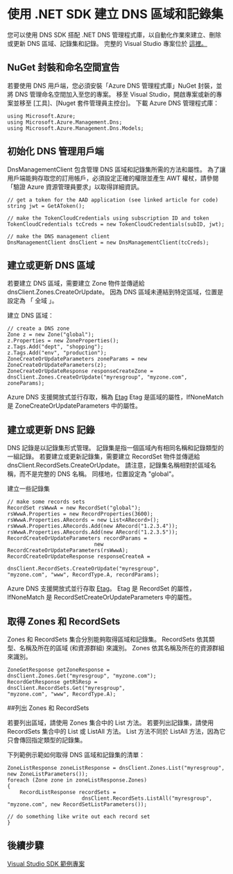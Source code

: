 <properties 
   pageTitle="使用 .net SDK 自動化 DNS 和記錄集作業 | Microsoft Azure" 
   description=" 使用 .NET SDK 自動化 Azure DNS 的所有 DNS 作業。 " 
   services="dns" 
   documentationCenter="na" 
   authors="joaoma" 
   manager="adinah" 
   editor=""/>

<tags
   ms.service="dns"
   ms.devlang="na"
   ms.topic="article"
   ms.tgt_pltfrm="na"
   ms.workload="infrastructure-services" 
   ms.date="11/19/2015"
   ms.author="joaoma"/>
# 使用 .NET SDK 建立 DNS 區域和記錄集
您可以使用 DNS SDK 搭配 .NET DNS 管理程式庫，以自動化作業來建立、刪除或更新 DNS 區域、記錄集和記錄。 完整的 Visual Studio 專案位於 [這裡。](http://download.microsoft.com/download/2/A/C/2AC64449-1747-49E9-B875-C71827890126/AzureDnsSDKExample_2015_05_05.zip)

## NuGet 封裝和命名空間宣告
若要使用 DNS 用戶端，您必須安裝「Azure DNS 管理程式庫」NuGet 封裝，並將 DNS 管理命名空間加入至您的專案。 移至 Visual Studio，開啟專案或新的專案並移至 [工具]、[Nuget 套件管理員主控台]。 下載 Azure DNS 管理程式庫：

    using Microsoft.Azure;
    using Microsoft.Azure.Management.Dns;
    using Microsoft.Azure.Management.Dns.Models;

## 初始化 DNS 管理用戶端

DnsManagementClient 包含管理 DNS 區域和記錄集所需的方法和屬性。  為了讓用戶端能夠存取您的訂用帳戶，必須設定正確的權限並產生 AWT 權杖，請參閱「驗證 Azure 資源管理員要求」以取得詳細資訊。

    // get a token for the AAD application (see linked article for code)
    string jwt = GetAToken();

    // make the TokenCloudCredentials using subscription ID and token
    TokenCloudCredentials tcCreds = new TokenCloudCredentials(subID, jwt);

    // make the DNS management client
    DnsManagementClient dnsClient = new DnsManagementClient(tcCreds);

## 建立或更新 DNS 區域

若要建立 DNS 區域，需要建立 Zone 物件並傳遞給 dnsClient.Zones.CreateOrUpdate。  因為 DNS 區域未連結到特定區域，位置是設定為 「 全域 」。<BR>

建立 DNS 區域：

    // create a DNS zone
    Zone z = new Zone("global");
    z.Properties = new ZoneProperties();
    z.Tags.Add("dept", "shopping");
    z.Tags.Add("env", "production");
    ZoneCreateOrUpdateParameters zoneParams = new ZoneCreateOrUpdateParameters(z);
    ZoneCreateOrUpdateResponse responseCreateZone = 
    dnsClient.Zones.CreateOrUpdate("myresgroup", "myzone.com", zoneParams);


Azure DNS 支援開放式並行存取，稱為 [Etag](dns-getstarted-create-dnszone.md#Etags-and-tags)  Etag 是區域的屬性，IfNoneMatch 是 ZoneCreateOrUpdateParameters 中的屬性。

## 建立或更新 DNS 記錄
DNS 記錄是以記錄集形式管理。  記錄集是指一個區域內有相同名稱和記錄類型的一組記錄。  若要建立或更新記錄集，需要建立 RecordSet 物件並傳遞給 dnsClient.RecordSets.CreateOrUpdate。  請注意，記錄集名稱相對於區域名稱，而不是完整的 DNS 名稱。  同樣地，位置設定為 "global"。
    
建立一些記錄集

    // make some records sets
    RecordSet rsWwwA = new RecordSet("global");
    rsWwwA.Properties = new RecordProperties(3600);
    rsWwwA.Properties.ARecords = new List<ARecord>();
    rsWwwA.Properties.ARecords.Add(new ARecord("1.2.3.4"));
    rsWwwA.Properties.ARecords.Add(new ARecord("1.2.3.5"));
    RecordCreateOrUpdateParameters recordParams = 
                                new RecordCreateOrUpdateParameters(rsWwwA);
    RecordCreateOrUpdateResponse responseCreateA = 
                                dnsClient.RecordSets.CreateOrUpdate("myresgroup", 
    "myzone.com", "www", RecordType.A, recordParams);
    
    
Azure DNS 支援開放式並行存取 [Etag](dns-getstarted-create-dnszone.md#Etags-and-tags)。  Etag 是 RecordSet 的屬性，IfNoneMatch 是 RecordSetCreateOrUpdateParameters 中的屬性。

## 取得 Zones 和 RecordSets
Zones 和 RecordSets 集合分別能夠取得區域和記錄集。  RecordSets 依其類型、名稱及所在的區域 (和資源群組) 來識別。  Zones 依其名稱及所在的資源群組來識別。

    ZoneGetResponse getZoneResponse = 
    dnsClient.Zones.Get("myresgroup", "myzone.com");
    RecordGetResponse getRSResp = 
    dnsClient.RecordSets.Get("myresgroup", 
    "myzone.com", "www", RecordType.A);

##列出 Zones 和 RecordSets

若要列出區域，請使用 Zones 集合中的 List 方法。  若要列出記錄集，請使用 RecordSets 集合中的 List 或 ListAll 方法。  List 方法不同於 ListAll 方法，因為它只會傳回指定類型的記錄集。

下列範例示範如何取得 DNS 區域和記錄集的清單：


    ZoneListResponse zoneListResponse = dnsClient.Zones.List("myresgroup", new ZoneListParameters());
    foreach (Zone zone in zoneListResponse.Zones)
    {
        RecordListResponse recordSets = 
                            dnsClient.RecordSets.ListAll("myresgroup", "myzone.com", new RecordSetListParameters());

    // do something like write out each record set
    }
## 後續步驟

[Visual Studio SDK 範例專案](http://download.microsoft.com/download/2/A/C/2AC64449-1747-49E9-B875-C71827890126/AzureDnsSDKExample_2015_05_05.zip) 
